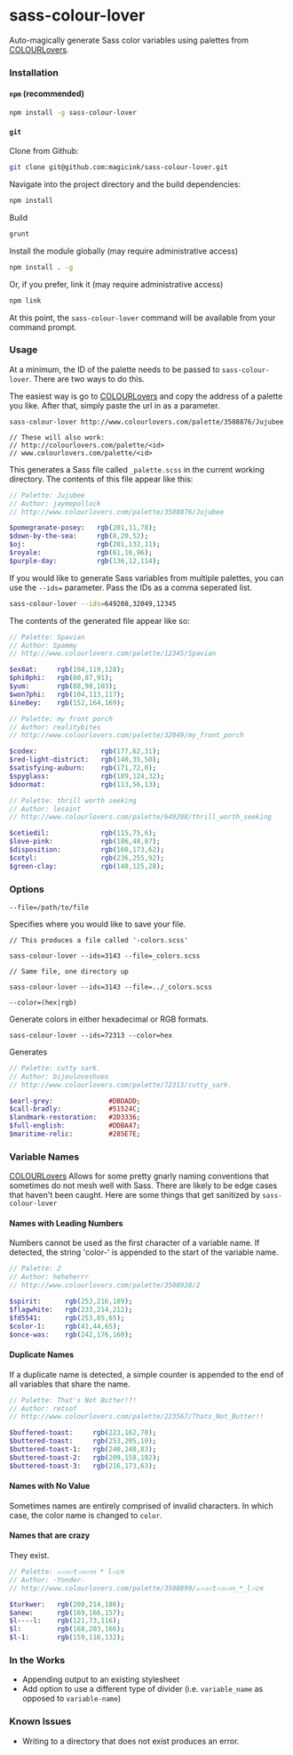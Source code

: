 # sass-colour-lover

Auto-magically generate Sass color variables using palettes from [COLOURLovers][cl].

### Installation

#### `npm` (recommended)

```bash
npm install -g sass-colour-lover
```

#### `git`

Clone from Github:

```bash
git clone git@github.com:magicink/sass-colour-lover.git
```

Navigate into the project directory and the build dependencies:

```bash
npm install
```

Build

```bash
grunt
```

Install the module globally (may require administrative access)

```bash
npm install . -g
```

Or, if you prefer, link it (may require administrative access)

```bash
npm link
```

At this point, the `sass-colour-lover` command will be available from your command prompt.

### Usage

At a minimum, the ID of the palette needs to be passed to `sass-colour-lover`. There are two ways to do this.

The easiest way is go to [COLOURLovers][cl] and copy the address of a palette you like. After that, simply paste the url in as a parameter.

```
sass-colour-lover http://www.colourlovers.com/palette/3508876/Jujubee

// These will also work:
// http://colourlovers.com/palette/<id>
// www.colourlovers.com/palette/<id>
```

This generates a Sass file called `_palette.scss` in the current working directory. The contents of this file appear like this:

```sass
// Palette: Jujubee
// Author: jaymepollock
// http://www.colourlovers.com/palette/3508876/Jujubee

$pomegranate-posey:   rgb(201,11,78);
$down-by-the-sea:     rgb(8,20,52);
$oj:                  rgb(201,132,11);
$royale:              rgb(61,16,96);
$purple-day:          rgb(136,12,114);
```

If you would like to generate Sass variables from multiple palettes, you can use the `--ids=` parameter. Pass the IDs as a comma seperated list.

```bash
sass-colour-lover --ids=649208,32049,12345
```

The contents of the generated file appear like so:

```sass
// Palette: Spavian
// Author: Spammy
// http://www.colourlovers.com/palette/12345/Spavian

$ex8at:     rgb(104,119,128);
$phi0phi:   rgb(80,87,91);
$yum:       rgb(88,98,103);
$won7phi:   rgb(104,113,117);
$ine8ey:    rgb(152,164,169);

// Palette: my front porch
// Author: realitybites
// http://www.colourlovers.com/palette/32049/my_front_porch

$codex:                rgb(177,62,31);
$red-light-district:   rgb(140,35,50);
$satisfying-auburn:    rgb(171,72,0);
$spyglass:             rgb(189,124,32);
$doormat:              rgb(113,56,13);

// Palette: thrill worth seeking
// Author: lesaint
// http://www.colourlovers.com/palette/649208/thrill_worth_seeking

$cetiedil:             rgb(115,75,6);
$love-pink:            rgb(186,48,87);
$disposition:          rgb(160,173,62);
$cotyl:                rgb(236,255,92);
$green-clay:           rgb(140,125,28);
```

### Options

`--file=/path/to/file`

Specifies where you would like to save your file.

```
// This produces a file called '-colors.scss'

sass-colour-lover --ids=3143 --file=_colors.scss

// Same file, one directory up

sass-colour-lover --ids=3143 --file=../_colors.scss
```

`--color=(hex|rgb)`

Generate colors in either hexadecimal or RGB formats.

```
sass-colour-lover --ids=72313 --color=hex
```

Generates

```sass
// Palette: cutty sark.
// Author: bijouloveshues
// http://www.colourlovers.com/palette/72313/cutty_sark.

$earl-grey:              #DBDADD;
$call-bradly:            #51524C;
$landmark-restoration:   #2D3336;
$full-english:           #DDBA47;
$maritime-relic:         #285E7E;
```

### Variable Names

[COLOURLovers][cl] Allows for some pretty gnarly naming conventions that sometimes do not mesh well with Sass. There are likely to be edge cases that haven't been caught. Here are some things that get sanitized by `sass-colour-lover`

#### Names with Leading Numbers

Numbers cannot be used as the first character of a variable name. If detected, the string 'color-' is appended to the start of the variable name.

```sass
// Palette: 2
// Author: heheherrr
// http://www.colourlovers.com/palette/3508938/2

$spirit:      rgb(253,216,189);
$flagwhite:   rgb(233,214,212);
$fd5541:      rgb(253,85,65);
$color-1:     rgb(41,44,65);
$once-was:    rgb(242,176,160);
```

#### Duplicate Names

If a duplicate name is detected, a simple counter is appended to the end of all variables that share the name.

```sass
// Palette: That's Not Butter!?!
// Author: retsof
// http://www.colourlovers.com/palette/223567/Thats_Not_Butter!!

$buffered-toast:     rgb(223,162,70);
$buttered-toast:     rgb(253,205,10);
$buttered-toast-1:   rgb(240,240,83);
$buttered-toast-2:   rgb(209,158,102);
$buttered-toast-3:   rgb(216,173,63);
```

#### Names with No Value

Sometimes names are entirely comprised of invalid characters. In which case, the color name is changed to `color`.

#### Names that are crazy

They exist.

```sass
// Palette: ๓๏ภ๏t๏ภ๏ยร * l๏שє
// Author: -Yonder-
// http://www.colourlovers.com/palette/3508899/๓๏ภ๏t๏ภ๏ยร_*_l๏שє

$turkwer:   rgb(200,214,186);
$anew:      rgb(169,166,157);
$l----l:    rgb(121,73,116);
$l:         rgb(168,203,166);
$l-1:       rgb(159,116,132);
```

### In the Works

* Appending output to an existing stylesheet
* Add option to use a different type of divider (i.e. `variable_name` as opposed to `variable-name`)

### Known Issues

* Writing to a directory that does not exist produces an error.

[cl]: http://www.colourlovers.com